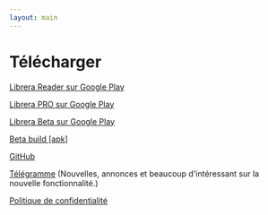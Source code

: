 ```yaml
---
layout: main
---
```

# Télécharger

[Librera Reader sur Google Play](https://play.google.com/store/apps/details?id=com.foobnix.pdf.reader)

[Librera PRO sur Google Play](https://play.google.com/store/apps/details?id=com.foobnix.pro.pdf.reader)

[Librera Beta sur Google Play](https://play.google.com/apps/testing/com.foobnix.pdf.reader)

[Beta build [apk]](http://beta.librera.mobi)

[GitHub](https://github.com/foobnix/LibreraReader)

[Télégramme](https://t.me/LibreraReader) (Nouvelles, annonces et beaucoup d'intéressant sur la nouvelle fonctionnalité.)

[Politique de confidentialité](/wiki/PrivacyPolicy/fr)
